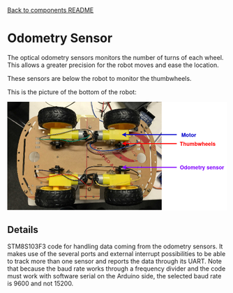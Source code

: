 [Back to components README](../README.md)

# Odometry Sensor

The optical odometry sensors monitors the number of turns of each wheel.
This allows a greater precision for the robot moves and ease the location.

These sensors are below the robot to monitor the thumbwheels.

This is the picture of the bottom of the robot:

![Below the robot](assets/below-robot.png)

## Details

STM8S103F3 code for handling data coming from the odometry sensors.
It makes use of the several ports and external interrupt possibilities
to be able to track more than one sensor and reports the data through
its UART. Note that because the baud rate works through a frequency
divider and the code must work with software serial on the Arduino side,
the selected baud rate is 9600 and not 15200.
